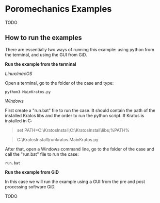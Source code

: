 # Poromechanics Examples

TODO

## How to run the examples

There are essentially two ways of running this example: using python from the terminal, and using the GUI from GiD.

**Run the example from the terminal**

*Linux/macOS*

Open a terminal, go to the folder of the case and type:

>
    python3 MainKratos.py

*Windows*

First create a "run.bat" file to run the case. It should contain the path of the installed Kratos libs and the order to run the python script. If Kratos is installed in C:

> set PATH=C:\\KratosInstall;C:\\KratosInstall\\libs;%PATH%

> C:\\KratosInstall\\runkratos MainKratos.py

After that, open a Windows command line, go to the folder of the case and call the "run.bat" file to run the case:

>
    run.bat

**Run the example from GiD**

In this case we will run the example using a GUI from the pre and post processing software GiD.

TODO